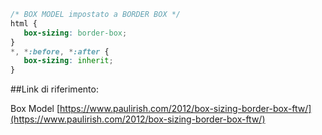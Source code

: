```css
/* BOX MODEL impostato a BORDER BOX */
html {
   box-sizing: border-box;
}
*, *:before, *:after {
   box-sizing: inherit;
}
```


##Link di riferimento:

Box Model [https://www.paulirish.com/2012/box-sizing-border-box-ftw/](https://www.paulirish.com/2012/box-sizing-border-box-ftw/)
